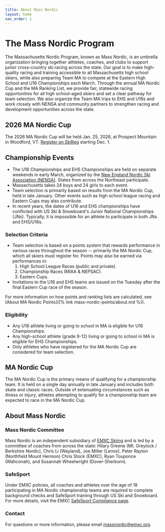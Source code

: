 ```yaml
---
title: About Mass Nordic
layout: home
nav_order: 1
---
```


# The Mass Nordic Program

The Massachusetts Nordic Program, known as Mass Nordic, is an umbrella organization bringing together athletes, coaches, and clubs to support junior cross-country ski racing across the state.
Our goal is to make high-quality racing and training accessible to all Massachusetts high school skiers, while also preparing Team MA to compete at the Eastern High School and U16 Championships each March.
Through the annual MA Nordic Cup and the MA Ranking List, we provide fair, statewide racing opportunities for all high school–aged skiers and set a clear pathway for team selection.
We also organize the Team MA trips to EHS and U16s and work closely with NENSA and community partners to strengthen racing and development opportunities across the state.

## 2026 MA Nordic Cup

The 2026 MA Nordic Cup will be held Jan. 25, 2026, at Prospect Mountain in Woodford, VT. [Register on SkiReg](https://www.skireg.com/massachusetts-nordic-program-u16-eastern-high-school-qualifier) starting Dec. 1.

## Championship Events

- The U16 Championships and EHS Championships are held on separate weekends in early March, organized by the [New England Nordic Ski Association (NENSA)](https://nensa.net). States from across the Northeast participate.
- Massachusetts takes 24 boys and 24 girls to each event.
- Team selection is primarily based on results from the MA Nordic Cup, held in late January. Other events such as high school league racing and Eastern Cups may also contribute.
- In recent years, the dates of U16 and EHS championships have conflicted with US Ski & Snowboard's Junior National Championships (JNs). Typically, it is impossible for an athlete to participate in both JNs and EHS/U16s.

### Selection Criteria

- Team selection is based on a points system that rewards performance in various races throughout the season -- primarily the MA Nordic Cup, which all skiers must register for. Points may also be earned via performances in:
    1. High School League Races (public and private).
    2. Championship Races (MIAA & NEPSAC).
    3. Eastern Cups.
- Invitations to the U16 and EHS teams are issued on the Tuesday after the final Eastern Cup race of the season.

For more information on how points and ranking lists are calculated, see [About MA Nordic Points]({% link mass-nordic-points/about.md %}).

### Eligibility
- Any U16 athlete living or going to school in MA is eligible for U16 Championships.
- Any high-school athlete (grade 9-12) living or going to school in MA is eligible for EHS Championships.
-  Only athletes who have registered for the MA Nordic Cup are considered for team selection.

## MA Nordic Cup

The MA Nordic Cup is the primary means of qualifying for a championship team. It is held on a single day annually in late January and includes both skate and classic races. Outside of extenuating circumstances such as illness or injury, athletes attempting to qualify for a championship team are expected to race in the MA Nordic Cup.

## About Mass Nordic

### Mass Nordic Committee

Mass Nordic is an independent subsidiary of [EMXC Skiing](https://emxc.org) and is led by a committee of coaches from across the state: Hilary Greene (Mt. Greylock / Berkshire Nordic), Chris Li (Wayland), Joe Miller (Lenox), Peter Rayton (Northfield Mount Hermon) Chris Stock (EMXC), Ryan Touponce (Wahconah), and Susannah Wheelwright (Dover-Sherborn).

### SafeSport
Under EMXC policies, all coaches and athletes over the age of 18 participating in MA Nordic championship teams are required to complete background checks and SafeSport training through US Ski and Snowboard. For more details, visit the EMXC [SafeSport Compliance page](https://emxc.org/resources/safesport-compliance).

### Contact 

For questions or more information, please email [massnordic@emxc.org](mailto:massnordic@emxc.org).